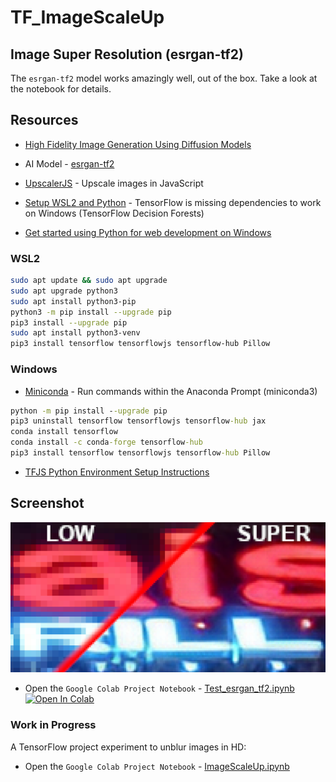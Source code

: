 # TF_ImageScaleUp

## Image Super Resolution (esrgan-tf2)

The `esrgan-tf2` model works amazingly well, out of the box. Take a look at the notebook for details.

## Resources

* [High Fidelity Image Generation Using Diffusion Models](https://ai.googleblog.com/2021/07/high-fidelity-image-generation-using.html)

* AI Model - [esrgan-tf2](https://tfhub.dev/captain-pool/esrgan-tf2/1)

* [UpscalerJS](https://upscalerjs.com/) - Upscale images in JavaScript

* [Setup WSL2 and Python](http://tagenigma.com/blog/2020/11/24/windows-subsystem-for-linux-installation-guide-for-windows-10/) - TensorFlow is missing dependencies to work on Windows (TensorFlow Decision Forests)

* [Get started using Python for web development on Windows](https://learn.microsoft.com/en-us/windows/python/web-frameworks)

### WSL2

```sh
sudo apt update && sudo apt upgrade
sudo apt upgrade python3
sudo apt install python3-pip
python3 -m pip install --upgrade pip
pip3 install --upgrade pip
sudo apt install python3-venv
pip3 install tensorflow tensorflowjs tensorflow-hub Pillow
```

### Windows

* [Miniconda](https://docs.conda.io/en/latest/miniconda.html) - Run commands within the Anaconda Prompt (miniconda3)

```cmd
python -m pip install --upgrade pip
pip3 uninstall tensorflow tensorflowjs tensorflow-hub jax
conda install tensorflow
conda install -c conda-forge tensorflow-hub
pip3 install tensorflow tensorflowjs tensorflow-hub Pillow
```

* [TFJS Python Environment Setup Instructions](https://github.com/tgraupmann/HTML5_AIBoxCamera)

## Screenshot

![image_1](images/image_1.png)

* Open the `Google Colab Project Notebook` - [Test_esrgan_tf2.ipynb](Test_esrgan_tf2.ipynb) <a href="https://colab.research.google.com/github/tgraupmann/TF_ImageScaleUp/blob/main/Test_esrgan_tf2.ipynb" target="_blank"><img src="https://colab.research.google.com/assets/colab-badge.svg" alt="Open In Colab"/></a>

### Work in Progress

A TensorFlow project experiment to unblur images in HD:

* Open the `Google Colab Project Notebook` - [ImageScaleUp.ipynb](ImageScaleUp.ipynb)
